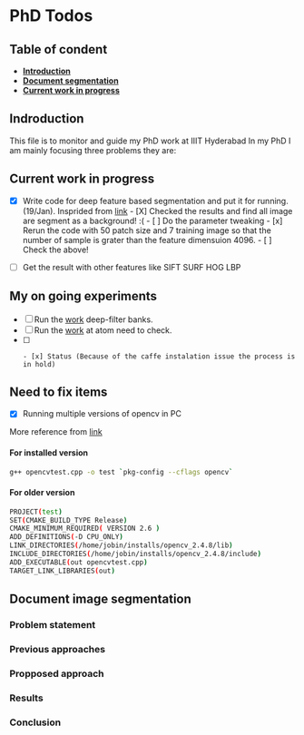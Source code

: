 # PhD Todos

## Table of condent
* **[Introduction](#introduction)**
* **[Document segmentation](#document-image-segmentation)**
* **[Current work in progress](#current-work-in-progress)**

## Indroduction

This file is to monitor and guide my PhD work at IIIT Hyderabad
In my PhD I am mainly focusing three problems they are:

## Current work in progress

- [x] Write code for deep feature based segmentation and put it for running.(19/Jan). Insprided from [link](https://arxiv.org/pdf/1411.6836v1.pdf)
      - [X] Checked the results and find all image are segment as a background! :(
      - [ ] Do the parameter tweaking
      - [x] Rerun the code with 50 patch size and 7 training image so that the number of sample is grater than the feature dimensuion 4096.
      - [ ] Check the above!
            
- [ ] Get the result with other features like SIFT SURF HOG LBP 

## My on going experiments
- [ ] Run the [work](https://github.com/mcimpoi/deep-fbanks) deep-filter banks. 
- [ ] Run the [work](https://github.com/HyeonwooNoh/DeconvNet) at atom need to check.
- [ ] 
      - [x] Status (Because of the caffe instalation issue the process is in hold)

## Need to fix items
- [x] Running multiple versions of opencv in PC

More reference from [link](http://code.litomisky.com/2014/03/09/how-to-have-multiple-versions-of-the-same-library-side-by-side/)

#### For installed version
```bash
g++ opencvtest.cpp -o test `pkg-config --cflags opencv` 
```
#### For older version
```bash
PROJECT(test)
SET(CMAKE_BUILD_TYPE Release)
CMAKE_MINIMUM_REQUIRED( VERSION 2.6 )
ADD_DEFINITIONS(-D CPU_ONLY)
LINK_DIRECTORIES(/home/jobin/installs/opencv_2.4.8/lib)
INCLUDE_DIRECTORIES(/home/jobin/installs/opencv_2.4.8/include)
ADD_EXECUTABLE(out opencvtest.cpp)
TARGET_LINK_LIBRARIES(out)


```


## Document image segmentation

### Problem statement

### Previous approaches

### Propposed approach

### Results

### Conclusion




